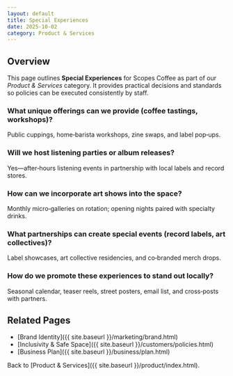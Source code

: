 ```yaml
---
layout: default
title: Special Experiences
date: 2025-10-02
category: Product & Services
---
```


## Overview
This page outlines **Special Experiences** for Scopes Coffee as part of our _Product & Services_ category. It provides practical decisions and standards so policies can be executed consistently by staff.

### What unique offerings can we provide (coffee tastings, workshops)?
Public cuppings, home‑barista workshops, zine swaps, and label pop‑ups.

### Will we host listening parties or album releases?
Yes—after‑hours listening events in partnership with local labels and record stores.

### How can we incorporate art shows into the space?
Monthly micro‑galleries on rotation; opening nights paired with specialty drinks.

### What partnerships can create special events (record labels, art collectives)?
Label showcases, art collective residencies, and co‑branded merch drops.

### How do we promote these experiences to stand out locally?
Seasonal calendar, teaser reels, street posters, email list, and cross‑posts with partners.

## Related Pages
- [Brand Identity]({{ site.baseurl }}/marketing/brand.html)
- [Inclusivity & Safe Space]({{ site.baseurl }}/customers/policies.html)
- [Business Plan]({{ site.baseurl }}/business/plan.html)

Back to [Product & Services]({{ site.baseurl }}/product/index.html).
